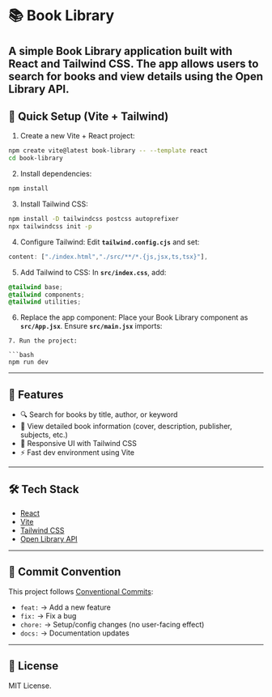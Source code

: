 # 📚 Book Library
A simple Book Library application built with **React** and **Tailwind CSS**. The app allows users to search for books and view details using the **Open Library API**.
---
## 🚀 Quick Setup (Vite + Tailwind)
1. Create a new Vite + React project:
```bash
npm create vite@latest book-library -- --template react
cd book-library
```
2. Install dependencies:

```bash
npm install
```
3. Install Tailwind CSS:
```bash
npm install -D tailwindcss postcss autoprefixer
npx tailwindcss init -p
```
4. Configure Tailwind:
   Edit **`tailwind.config.cjs`** and set:
```js
content: ["./index.html","./src/**/*.{js,jsx,ts,tsx}"],
```
5. Add Tailwind to CSS:
   In **`src/index.css`**, add:

```css
@tailwind base;
@tailwind components;
@tailwind utilities;
```
6. Replace the app component:
   Place your Book Library component as **`src/App.jsx`**. Ensure **`src/main.jsx`** imports:

```
7. Run the project:

```bash
npm run dev
```
---

## 📖 Features

* 🔍 Search for books by title, author, or keyword
* 📑 View detailed book information (cover, description, publisher, subjects, etc.)
* 📱 Responsive UI with Tailwind CSS
* ⚡ Fast dev environment using Vite

---

## 🛠 Tech Stack

* [React](https://react.dev/)
* [Vite](https://vitejs.dev/)
* [Tailwind CSS](https://tailwindcss.com/)
* [Open Library API](https://openlibrary.org/developers/api)

---

## 📌 Commit Convention

This project follows [Conventional Commits](https://www.conventionalcommits.org/):

* `feat:` → Add a new feature
* `fix:` → Fix a bug
* `chore:` → Setup/config changes (no user-facing effect)
* `docs:` → Documentation updates

---

## 📜 License

MIT License.
